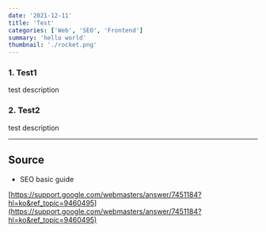 ```yaml
---
date: '2021-12-11'
title: 'Test'
categories: ['Web', 'SEO', 'Frontend']
summary: 'hello world'
thumbnail: './rocket.png'
---
```


### 1. Test1

test description

### 2. Test2

test description

---

## Source

- SEO basic guide

[https://support.google.com/webmasters/answer/7451184?hl=ko&ref_topic=9460495](https://support.google.com/webmasters/answer/7451184?hl=ko&ref_topic=9460495)
